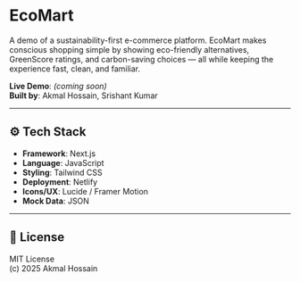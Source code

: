 # EcoMart

A demo of a sustainability-first e-commerce platform. EcoMart makes conscious shopping simple by showing eco-friendly alternatives, GreenScore ratings, and carbon-saving choices — all while keeping the experience fast, clean, and familiar.

**Live Demo**: _(coming soon)_  
**Built by**: Akmal Hossain, Srishant Kumar

---

## ⚙️ Tech Stack

- **Framework**: Next.js  
- **Language**: JavaScript  
- **Styling**: Tailwind CSS  
- **Deployment**: Netlify 
- **Icons/UX**: Lucide / Framer Motion  
- **Mock Data**: JSON

---

## 📄 License

MIT License  
(c) 2025 Akmal Hossain
